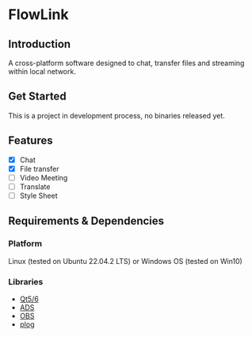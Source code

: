 # FlowLink

## Introduction

A cross-platform software designed to chat, transfer files and streaming within local network.

## Get Started

This is a project in development process, no binaries released yet.

## Features

- [x] Chat
- [x] File transfer
- [ ] Video Meeting
- [ ] Translate
- [ ] Style Sheet

## Requirements & Dependencies

### Platform

Linux (tested on Ubuntu 22.04.2 LTS) or Windows OS (tested on Win10)

### Libraries

- [Qt5/6](https://download.qt.io/archive/qt/)
- [ADS](https://github.com/githubuser0xFFFF/Qt-Advanced-Docking-System)
- [OBS](https://github.com/obsproject/obs-studio)
- [plog](https://github.com/SergiusTheBest/plog)
